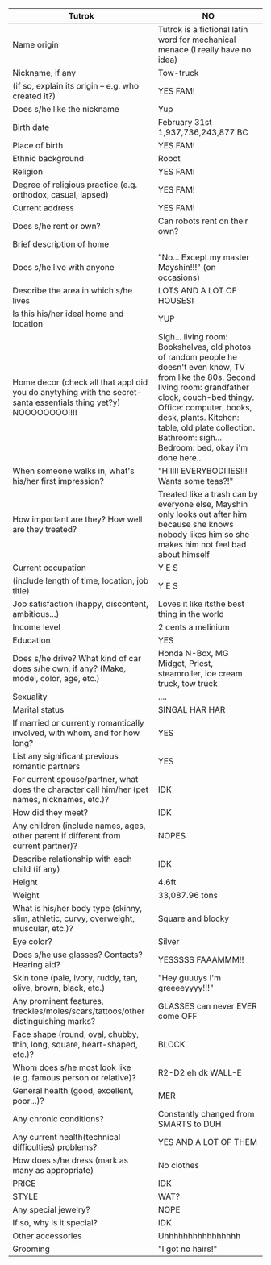 |Tutrok| NO | 
|---|---|
Name origin | Tutrok is a fictional latin word for mechanical menace (I really have no idea)   	 
Nickname, if any | Tow-truck 
(if so, explain its origin – e.g. who created it?) | YES FAM! 
Does s/he like the nickname | Yup
Birth date | February 31st 1,937,736,243,877 BC 
Place of birth | YES FAM!
Ethnic background | Robot 
Religion | YES FAM! 
Degree of religious practice (e.g. orthodox, casual, lapsed) | YES FAM!  	 
Current address | YES FAM!   
Does s/he rent or own?	|Can robots rent on their own? 
Brief description of home | |"Big blue and old, with lots of computer stuff inside!"
Does s/he live with anyone | "No... Except my master Mayshin!!!" (on occasions) 
Describe the area in which s/he lives | LOTS AND A LOT OF HOUSES!
Is this his/her ideal home and location | YUP 
Home decor (check all that appl did you do anytyhing with the secret-santa essentials thing yet?y) NOOOOOOOO!!!! | Sigh... living room: Bookshelves, old photos of random people he doesn't even know, TV from like the 80s. Second living room: grandfather clock, couch-bed thingy. Office: computer, books, desk, plants. Kitchen: table, old plate collection. Bathroom: sigh... Bedroom: bed, okay i'm done here..
When someone walks in, what's his/her first impression?	| "HIIIII EVERYBODIIIES!!! Wants some teas?!" 
How important are they? How well are they treated?	| Treated like a trash can by everyone else, Mayshin only looks out after him because she knows nobody likes him so she makes him not feel bad about himself 
Current occupation | Y E S 
(include length of time, location, job title) | Y E S   
Job satisfaction (happy, discontent, ambitious...) | Loves it like itsthe best thing in the world 
Income level | 2 cents a melinium  
Education | YES 
Does s/he drive? What kind of car does s/he own, if any? (Make, model, color, age, etc.) | Honda N-Box, MG Midget, Priest, steamroller, ice cream truck, tow truck 
Sexuality | ....
Marital status | SINGAL HAR HAR 
If married or currently romantically involved, with whom, and for how long?	| YES  
List any significant previous romantic partners | YES
For current spouse/partner, what does the character call him/her (pet names, nicknames, etc.)? | IDK  
How did they meet? | IDK 
Any children (include names, ages, other parent if different from current partner)? | NOPES 
Describe relationship with each child (if any) | IDK 
Height | 4.6ft 
Weight | 33,087.96 tons 
What is his/her body type (skinny, slim, athletic, curvy, overweight, muscular, etc.)?	| Square and blocky  
Eye color?	| Silver  
Does s/he use glasses? Contacts? Hearing aid?	| YESSSSS FAAAMMM!!
Skin tone (pale, ivory, ruddy, tan, olive, brown, black, etc.) | "Hey guuuys I'm greeeeyyyy!!!" 
Any prominent features, freckles/moles/scars/tattoos/other distinguishing marks?	| GLASSES can never EVER come OFF
Face shape (round, oval, chubby, thin, long, square, heart-shaped, etc.)?	| BLOCK
Whom does s/he most look like (e.g. famous person or relative)?	| R2-D2 eh dk WALL-E 
General health (good, excellent, poor...)?	| MER 
Any chronic conditions?	| Constantly changed from SMARTS to DUH
Any current health(technical difficulties) problems?	| YES AND A LOT OF THEM
How does s/he dress (mark as many as appropriate) | No clothes 
PRICE | IDK 
STYLE | WAT?
Any special jewelry? | NOPE
If so, why is it special?	| IDK  
Other accessories | Uhhhhhhhhhhhhhhhh
Grooming | "I got no hairs!" 

